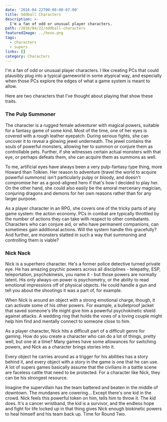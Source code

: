 ```yaml
---
date: '2016-04-22T00:00:00-07:00'
title: Oddball Characters
description: >-
  I'm a fan of odd or unusual player characters.
path: /2016/04/22/oddball-characters
featuredImage: ../hexo.png
tags:
  - characters
  - supers
links: []
category: Characters
---
```


I'm a fan of odd or unusual player characters.
I like creating PCs that could plausibly plug into a typical gameworld
in some atypical way, and especially when those PCs explore the edges
of what a game system is meant to allow.

Here are two characters that I've thought about playing that show these traits.

<!-- more -->

### The Pulp Summoner

The character is a rugged female adventurer with magical powers,
suitable for a fantasy game of some kind.
Most of the time, one of her eyes is covered with a rough leather eyepatch.
During serious fights, she can uncover it to reveal a glowing jewel underneath.
The jewel contains the souls of powerful monsters,
allowing her to summon or conjure them as controllable pets.
Further, if she witnesses certain actual monsters with that eye,
or perhaps defeats them, she can acquire them as summons as well.

To me, artificial eyes have always been a very pulp-fantasy type thing,
more Howard than Tolkien.
Her reason to adventure (travel the world to acquire powerful summons)
isn't particularly pulpy or bloody, and doesn't compromise her
as a good-aligned hero if that's how I decided to play her.
On the other hand, she could also easily be the amoral mercenary magician,
conjuring dragons and demons for her own reasons rather than for any
larger purpose.

As a player character in an RPG, she covers one of the tricky parts
of any game system: the action economy.
PCs in combat are typically throttled by the number of actions they can
take with respect to other combatants.
Characters who can conjure aid, or who have permanent companions,
can sometimes gain additional actions.
Will the system handle this gracefully?
And further, are monsters statted in such a way that summoning and
controlling them is viable?

### Nick Nack

Nick is a superhero character.
He's a former police detective turned private eye.
He has amazing psychic powers across all disciplines -
telepathy, ESP, teleportation, psychokinesis, you name it -
but those powers are normally latent.
His only always-on power is psychometry,
or the ability to read emotional impressions off of physical objects.
He could handle a gun and tell you about the shootings it was a part of,
for example.

When Nick is around an object with a strong emotional charge,
though, it can activate some of his other powers.
For example, a bulletproof jacket that saved someone's life might give
him a powerful psychokinetic shield against attacks.
A wedding ring that holds the vows of a loving couple
might help him find and mentally connect to someone close to him.

As a player character, Nick hits a difficult part of a difficult genre
for gaming.
How do you create a character who can do a lot of things, pretty well,
but one at a time?
Many games have some allowances for switching powers,
and Nick as a character brings stories into it.

Every object he carries around as a trigger for his abilities
has a story behind it, and every object with a story in the game
is one that he can use.
A lot of supers games basically assume that the civilians in a battle
scene are faceless cattle that need to be protected.
For a character like Nick, they can be his strongest resource.

Imagine the supervillain has the team battered and beaten in the middle
of downtown. The mundanes are cowering...
Except there's one kid in the crowd.
Nick feels this powerful token on him, tells him to throw it.
The kid does. It's a cancer wristband, the kid is a survivor,
and the endless hope and fight for life locked up in that thing
gives Nick enough biokinetic powers to heal himself and his team back up.
Time for Round Two.
